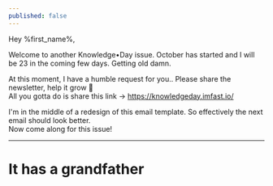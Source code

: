 ```yaml
---
published: false
---
```

Hey %first_name%,

Welcome to another Knowledge•Day issue. October has started and I will be 23 in the coming few days. Getting old damn.  

At this moment, I have a humble request for you.. Please share the newsletter, help it grow 🙌  
All you gotta do is share this link -> https://knowledgeday.imfast.io/

I'm in the middle of a redesign of this email template. So effectively the next email should look better.  
Now come along for this issue!

-----

# It has a grandfather

